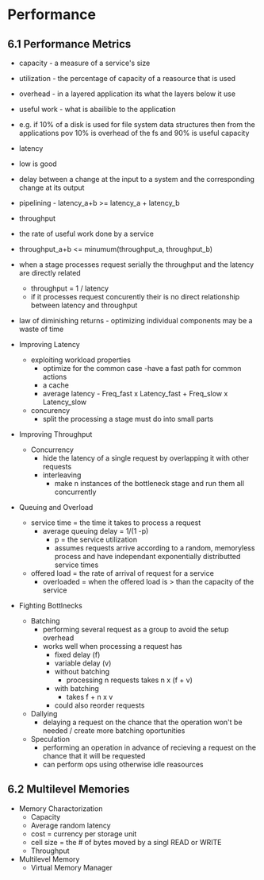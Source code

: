 # Performance

## 6.1 Performance Metrics

-  capacity - a measure of a service's size
-  utilization - the percentage of capacity of a reasource that is used
-  overhead - in a layered application its what the layers below it use
-  useful work - what is abailible to the application
  - e.g. if 10% of a disk is used for file system data structures then from the applications pov 10% is overhead of the fs and 90% is useful capacity
  
-  latency 
  - low is good
  - delay between a change at the input to a system and the corresponding change at its output
  - pipelining - latency_a+b >= latency_a + latency_b

-  throughput
  - the rate of useful work done by a service
  - throughput_a+b <= minumum(throughput_a, throughput_b)
  - when a stage processes request serially the throughput and the latency are directly related
    - throughput = 1 / latency
    - if it processes request concurently their is no direct relationship between latency and throughput

- law of diminishing returns - optimizing individual components may be a waste of time

- Improving Latency
  - exploiting workload properties
    - optimize for the common case
      -have a fast path for common actions
    - a cache
    - average latency - Freq_fast x Latency_fast + Freq_slow x Latency_slow
  - concurency
    - split the processing a stage must do into small parts

- Improving Throughput
  - Concurrency
    - hide the latency of a single request by overlapping it with other requests
    - interleaving
      - make n instances of the bottleneck stage and run them all concurrently

- Queuing and Overload
  - service time = the time it takes to process a request
    - average queuing delay = 1/(1 -p)
      - p = the service utilization
      - assumes requests arrive according to a random, memoryless process and have independant exponentially distributted service times
  - offered load = the rate of arrival of request for a service
    - overloaded = when the offered load is > than the capacity of the service

- Fighting Bottlnecks
  - Batching
    - performing several request as a group to avoid the setup overhead
    - works well when processing a request has
      - fixed delay (f)
      - variable delay (v)
      - without batching
        - processing n requests takes n x (f + v)
      - with batching
        - takes f + n x v
      - could also reorder requests
  - Dallying
    - delaying a request on the chance that the operation won't be needed / create more batching oportunities
  - Speculation
    - performing an operation in advance of recieving a request on the chance that it will be requested
    - can perform ops using otherwise idle reasources

## 6.2 Multilevel Memories
- Memory Charactorization
  - Capacity
  - Average random latency
  - cost = currency per storage unit
  - cell size = the # of bytes moved by a singl READ or WRITE
  - Throughput
- Multilevel Memory
  - Virtual Memory Manager







